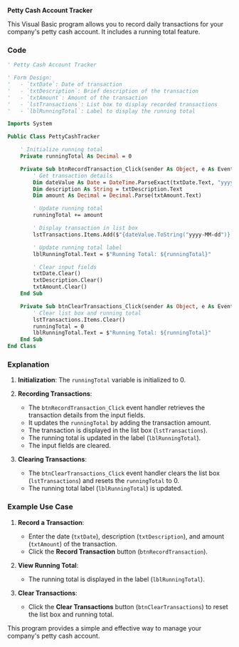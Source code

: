 **Petty Cash Account Tracker**

This Visual Basic program allows you to record daily transactions for your company's petty cash account. It includes a running total feature.

### **Code**

```vb
' Petty Cash Account Tracker

' Form Design:
'   - `txtDate`: Date of transaction
'   - `txtDescription`: Brief description of the transaction
'   - `txtAmount`: Amount of the transaction
'   - `lstTransactions`: List box to display recorded transactions
'   - `lblRunningTotal`: Label to display the running total

Imports System

Public Class PettyCashTracker

    ' Initialize running total
    Private runningTotal As Decimal = 0

    Private Sub btnRecordTransaction_Click(sender As Object, e As EventArgs) Handles btnRecordTransaction.Click
        ' Get transaction details
        Dim dateValue As Date = DateTime.ParseExact(txtDate.Text, "yyyy-MM-dd", Nothing)
        Dim description As String = txtDescription.Text
        Dim amount As Decimal = Decimal.Parse(txtAmount.Text)

        ' Update running total
        runningTotal += amount

        ' Display transaction in list box
        lstTransactions.Items.Add($"{dateValue.ToString("yyyy-MM-dd")}: {description} - ${amount}")

        ' Update running total label
        lblRunningTotal.Text = $"Running Total: ${runningTotal}"

        ' Clear input fields
        txtDate.Clear()
        txtDescription.Clear()
        txtAmount.Clear()
    End Sub

    Private Sub btnClearTransactions_Click(sender As Object, e As EventArgs) Handles btnClearTransactions.Click
        ' Clear list box and running total
        lstTransactions.Items.Clear()
        runningTotal = 0
        lblRunningTotal.Text = $"Running Total: ${runningTotal}"
    End Sub
End Class
```

### **Explanation**

1. **Initialization**: The `runningTotal` variable is initialized to 0.

2. **Recording Transactions**:
   - The `btnRecordTransaction_Click` event handler retrieves the transaction details from the input fields.
   - It updates the `runningTotal` by adding the transaction amount.
   - The transaction is displayed in the list box (`lstTransactions`).
   - The running total is updated in the label (`lblRunningTotal`).
   - The input fields are cleared.

3. **Clearing Transactions**:
   - The `btnClearTransactions_Click` event handler clears the list box (`lstTransactions`) and resets the `runningTotal` to 0.
   - The running total label (`lblRunningTotal`) is updated.

### **Example Use Case**

1. **Record a Transaction**:
   - Enter the date (`txtDate`), description (`txtDescription`), and amount (`txtAmount`) of the transaction.
   - Click the **Record Transaction** button (`btnRecordTransaction`).

2. **View Running Total**:
   - The running total is displayed in the label (`lblRunningTotal`).

3. **Clear Transactions**:
   - Click the **Clear Transactions** button (`btnClearTransactions`) to reset the list box and running total.

This program provides a simple and effective way to manage your company's petty cash account.